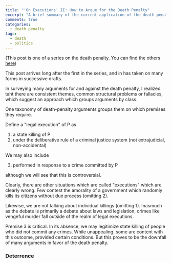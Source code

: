 ```yaml
---
title: "'On Executions' II: How to Argue for the Death Penalty"
excerpt: "A brief summary of the current application of the death penalty the burden of proof"
comments: true
categories:
  - death penalty
tags:
  - death
  - politics
---
```


(This post is one of a series on the death penalty. You can find the others [here](/categories/#death-penalty))

This post arrives long after the first in the series, and in has taken on many forms in successive drafts.

In surveying many arguments for and against the death penalty, I realized taht there are consistent themes, common structural problems or fallacies, which suggest an approach which groups arguments by class.

One taxonomy of death-penalty arguments groups them on which premises they require.

Define a "legal execution" of P as
1. a state killing of P
2. under the deliberative rule of a criminal justice system (not extrajudicial, non-accidental)

We may also include

3. performed in response to a crime committed by P

although we will see that this is controversial.

Clearly, there are other situations which are called "executions" which are clearly wrong. Few contest the amorality of a government which randomly kills its citizens without due process (omitting 2). 

Likewise, we are not talking about individual killings (omitting 1). Inasmuch as the debate is primarily a debate about laws and legislation, crimes like vengeful murder fall outside of the realm of legal executions.

Premise 3 is critical. In its absence, we may legitimize state killing of people who did not commit any crimes. While unappealing, some are content with this outcome, provided certain conditions. But this proves to be the downfall of many arguments in favor of the death penalty.

### Deterrence